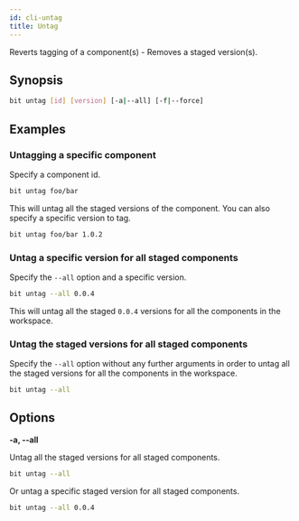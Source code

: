 ```yaml
---
id: cli-untag
title: Untag
---
```


Reverts tagging of a component(s) - Removes a staged version(s).

## Synopsis

```bash
bit untag [id] [version] [-a|--all] [-f|--force]
```

## Examples

### Untagging a specific component

Specify a component id.

```bash
bit untag foo/bar
```

This will untag all the staged versions of the component.
You can also specify a specific version to tag.

```bash
bit untag foo/bar 1.0.2
```

### Untag a specific version for all staged components

Specify the `--all` option and a specific version.

```bash
bit untag --all 0.0.4
```

This will untag all the staged `0.0.4` versions for all the components in the workspace.

### Untag the staged versions for all staged components

Specify the `--all` option without any further arguments in order to untag all the staged versions for all the components in the workspace.

```bash
bit untag --all
```

## Options

**-a, --all**

Untag all the staged versions for all staged components.

```bash
bit untag --all
```

Or untag a specific staged version for all staged components.

```bash
bit untag --all 0.0.4
```